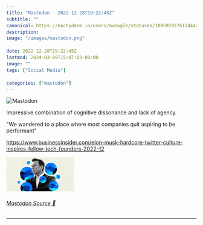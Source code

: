 ```yaml
---
title: "Mastodon - 2022-12-28T19:22:45Z"
subtitle: ""
canonical: https://hachyderm.io/users/mweagle/statuses/109592927612444209
description:
image: "/images/mastodon.png"

date: 2022-12-28T19:22:45Z
lastmod: 2024-03-09T15:47:03-08:00
image: ""
tags: ["Social Media"]

categories: ["mastodon"]
---
```

![Mastodon](/images/mastodon.png)

<p>Impressive combination of cognitive dissonance and lack of agency. </p><p>&quot;We wandered to a place where most companies quit aspiring to be performant&quot;</p><p><a href="https://www.businessinsider.com/elon-musk-hardcore-twitter-culture-inspires-fellow-tech-founders-2022-12" target="_blank" rel="nofollow noopener noreferrer" translate="no"><span class="invisible">https://www.</span><span class="ellipsis">businessinsider.com/elon-musk-</span><span class="invisible">hardcore-twitter-culture-inspires-fellow-tech-founders-2022-12</span></a></p>

![](a92ad722a1a3ac01.png)

###### [Mastodon Source 🐘](https://hachyderm.io/@mweagle/109592927612444209)

___
